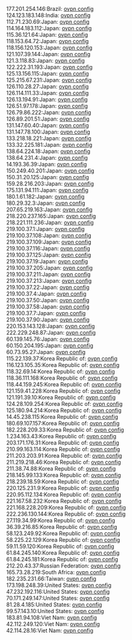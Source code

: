 177.201.254.146:Brazil: [ovpn config](vpn/177_201_254_146.ovpn)  
124.123.183.148:India: [ovpn config](vpn/124_123_183_148.ovpn)  
112.71.230.69:Japan: [ovpn config](vpn/112_71_230_69.ovpn)  
114.164.183.112:Japan: [ovpn config](vpn/114_164_183_112.ovpn)  
115.36.121.64:Japan: [ovpn config](vpn/115_36_121_64.ovpn)  
118.153.64.72:Japan: [ovpn config](vpn/118_153_64_72.ovpn)  
118.156.120.153:Japan: [ovpn config](vpn/118_156_120_153.ovpn)  
121.107.39.144:Japan: [ovpn config](vpn/121_107_39_144.ovpn)  
121.3.118.83:Japan: [ovpn config](vpn/121_3_118_83.ovpn)  
122.222.31.193:Japan: [ovpn config](vpn/122_222_31_193.ovpn)  
125.13.156.115:Japan: [ovpn config](vpn/125_13_156_115.ovpn)  
125.215.67.231:Japan: [ovpn config](vpn/125_215_67_231.ovpn)  
126.110.28.27:Japan: [ovpn config](vpn/126_110_28_27.ovpn)  
126.114.111.33:Japan: [ovpn config](vpn/126_114_111_33.ovpn)  
126.13.194.91:Japan: [ovpn config](vpn/126_13_194_91.ovpn)  
126.51.97.178:Japan: [ovpn config](vpn/126_51_97_178.ovpn)  
126.79.86.222:Japan: [ovpn config](vpn/126_79_86_222.ovpn)  
126.89.201.51:Japan: [ovpn config](vpn/126_89_201_51.ovpn)  
131.147.60.40:Japan: [ovpn config](vpn/131_147_60_40.ovpn)  
131.147.78.100:Japan: [ovpn config](vpn/131_147_78_100.ovpn)  
133.218.18.221:Japan: [ovpn config](vpn/133_218_18_221.ovpn)  
133.32.225.181:Japan: [ovpn config](vpn/133_32_225_181.ovpn)  
138.64.224.18:Japan: [ovpn config](vpn/138_64_224_18.ovpn)  
138.64.231.4:Japan: [ovpn config](vpn/138_64_231_4.ovpn)  
14.193.36.39:Japan: [ovpn config](vpn/14_193_36_39.ovpn)  
150.249.40.201:Japan: [ovpn config](vpn/150_249_40_201.ovpn)  
150.31.20.125:Japan: [ovpn config](vpn/150_31_20_125.ovpn)  
159.28.216.203:Japan: [ovpn config](vpn/159_28_216_203.ovpn)  
175.131.94.111:Japan: [ovpn config](vpn/175_131_94_111.ovpn)  
180.1.61.182:Japan: [ovpn config](vpn/180_1_61_182.ovpn)  
180.29.32.3:Japan: [ovpn config](vpn/180_29_32_3.ovpn)  
207.65.219.163:Japan: [ovpn config](vpn/207_65_219_163.ovpn)  
218.220.237.165:Japan: [ovpn config](vpn/218_220_237_165.ovpn)  
218.221.111.236:Japan: [ovpn config](vpn/218_221_111_236.ovpn)  
219.100.37.1:Japan: [ovpn config](vpn/219_100_37_1.ovpn)  
219.100.37.108:Japan: [ovpn config](vpn/219_100_37_108.ovpn)  
219.100.37.109:Japan: [ovpn config](vpn/219_100_37_109.ovpn)  
219.100.37.116:Japan: [ovpn config](vpn/219_100_37_116.ovpn)  
219.100.37.125:Japan: [ovpn config](vpn/219_100_37_125.ovpn)  
219.100.37.19:Japan: [ovpn config](vpn/219_100_37_19.ovpn)  
219.100.37.205:Japan: [ovpn config](vpn/219_100_37_205.ovpn)  
219.100.37.211:Japan: [ovpn config](vpn/219_100_37_211.ovpn)  
219.100.37.213:Japan: [ovpn config](vpn/219_100_37_213.ovpn)  
219.100.37.22:Japan: [ovpn config](vpn/219_100_37_22.ovpn)  
219.100.37.4:Japan: [ovpn config](vpn/219_100_37_4.ovpn)  
219.100.37.50:Japan: [ovpn config](vpn/219_100_37_50.ovpn)  
219.100.37.58:Japan: [ovpn config](vpn/219_100_37_58.ovpn)  
219.100.37.7:Japan: [ovpn config](vpn/219_100_37_7.ovpn)  
219.100.37.90:Japan: [ovpn config](vpn/219_100_37_90.ovpn)  
220.153.143.128:Japan: [ovpn config](vpn/220_153_143_128.ovpn)  
222.229.248.87:Japan: [ovpn config](vpn/222_229_248_87.ovpn)  
60.139.145.76:Japan: [ovpn config](vpn/60_139_145_76.ovpn)  
60.150.204.195:Japan: [ovpn config](vpn/60_150_204_195.ovpn)  
60.73.95.27:Japan: [ovpn config](vpn/60_73_95_27.ovpn)  
115.22.139.37:Korea Republic of: [ovpn config](vpn/115_22_139_37.ovpn)  
116.123.105.35:Korea Republic of: [ovpn config](vpn/116_123_105_35.ovpn)  
118.32.69.14:Korea Republic of: [ovpn config](vpn/118_32_69_14.ovpn)  
118.36.111.168:Korea Republic of: [ovpn config](vpn/118_36_111_168.ovpn)  
118.44.159.245:Korea Republic of: [ovpn config](vpn/118_44_159_245.ovpn)  
121.159.41.228:Korea Republic of: [ovpn config](vpn/121_159_41_228.ovpn)  
121.191.39.10:Korea Republic of: [ovpn config](vpn/121_191_39_10.ovpn)  
124.28.109.254:Korea Republic of: [ovpn config](vpn/124_28_109_254.ovpn)  
125.180.94.214:Korea Republic of: [ovpn config](vpn/125_180_94_214.ovpn)  
14.45.238.115:Korea Republic of: [ovpn config](vpn/14_45_238_115.ovpn)  
180.69.107.157:Korea Republic of: [ovpn config](vpn/180_69_107_157.ovpn)  
182.228.209.33:Korea Republic of: [ovpn config](vpn/182_228_209_33.ovpn)  
1.234.163.43:Korea Republic of: [ovpn config](vpn/1_234_163_43.ovpn)  
203.171.176.31:Korea Republic of: [ovpn config](vpn/203_171_176_31.ovpn)  
210.99.163.114:Korea Republic of: [ovpn config](vpn/210_99_163_114.ovpn)  
211.203.203.91:Korea Republic of: [ovpn config](vpn/211_203_203_91.ovpn)  
211.219.218.46:Korea Republic of: [ovpn config](vpn/211_219_218_46.ovpn)  
211.38.74.88:Korea Republic of: [ovpn config](vpn/211_38_74_88.ovpn)  
218.145.99.133:Korea Republic of: [ovpn config](vpn/218_145_99_133.ovpn)  
218.239.18.59:Korea Republic of: [ovpn config](vpn/218_239_18_59.ovpn)  
220.125.231.9:Korea Republic of: [ovpn config](vpn/220_125_231_9.ovpn)  
220.95.112.134:Korea Republic of: [ovpn config](vpn/220_95_112_134.ovpn)  
221.167.58.232:Korea Republic of: [ovpn config](vpn/221_167_58_232.ovpn)  
221.168.228.209:Korea Republic of: [ovpn config](vpn/221_168_228_209.ovpn)  
222.236.130.144:Korea Republic of: [ovpn config](vpn/222_236_130_144.ovpn)  
27.119.34.99:Korea Republic of: [ovpn config](vpn/27_119_34_99.ovpn)  
36.39.216.85:Korea Republic of: [ovpn config](vpn/36_39_216_85.ovpn)  
58.123.249.92:Korea Republic of: [ovpn config](vpn/58_123_249_92.ovpn)  
58.225.22.129:Korea Republic of: [ovpn config](vpn/58_225_22_129.ovpn)  
59.11.59.120:Korea Republic of: [ovpn config](vpn/59_11_59_120.ovpn)  
61.84.245.140:Korea Republic of: [ovpn config](vpn/61_84_245_140.ovpn)  
61.84.245.181:Korea Republic of: [ovpn config](vpn/61_84_245_181.ovpn)  
212.20.43.37:Russian Federation: [ovpn config](vpn/212_20_43_37.ovpn)  
165.73.28.219:South Africa: [ovpn config](vpn/165_73_28_219.ovpn)  
182.235.231.66:Taiwan: [ovpn config](vpn/182_235_231_66.ovpn)  
173.198.248.39:United States: [ovpn config](vpn/173_198_248_39.ovpn)  
47.232.192.116:United States: [ovpn config](vpn/47_232_192_116.ovpn)  
70.171.249.147:United States: [ovpn config](vpn/70_171_249_147.ovpn)  
81.28.4.185:United States: [ovpn config](vpn/81_28_4_185.ovpn)  
99.57.143.10:United States: [ovpn config](vpn/99_57_143_10.ovpn)  
183.81.94.108:Viet Nam: [ovpn config](vpn/183_81_94_108.ovpn)  
42.112.249.120:Viet Nam: [ovpn config](vpn/42_112_249_120.ovpn)  
42.114.28.16:Viet Nam: [ovpn config](vpn/42_114_28_16.ovpn)  
